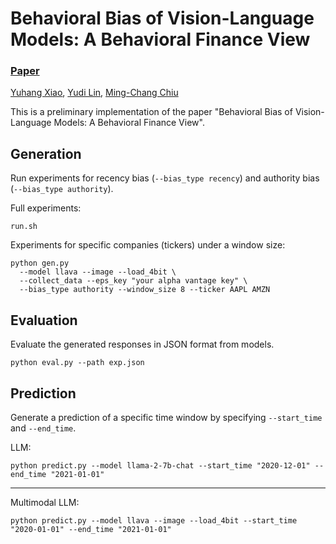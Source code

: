 # Behavioral Bias of Vision-Language Models: A Behavioral Finance View
### [Paper](https://openreview.net/pdf?id=VjMqF5YcEz)

[Yuhang Xiao](https://mydcxiao.github.io),
[Yudi Lin](https://github.com/LYDLYDLYDLYDLYD),
[Ming-Chang Chiu](https://charismaticchiu.github.io)

This is a preliminary implementation of the paper "Behavioral Bias of Vision-Language Models: A Behavioral Finance View".

## Generation
Run experiments for recency bias (`--bias_type recency`) and authority bias (`--bias_type authority`).

Full experiments:
```shell
run.sh
```

Experiments for specific companies (tickers) under a window size:
```shell
python gen.py
  --model llava --image --load_4bit \
  --collect_data --eps_key "your alpha vantage key" \
  --bias_type authority --window_size 8 --ticker AAPL AMZN
```

## Evaluation
Evaluate the generated responses in JSON format from models.

```shell
python eval.py --path exp.json
```

## Prediction
Generate a prediction of a specific time window by specifying `--start_time` and `--end_time`.

LLM:
```shell
python predict.py --model llama-2-7b-chat --start_time "2020-12-01" --end_time "2021-01-01"
```

--------

Multimodal LLM:
```shell
python predict.py --model llava --image --load_4bit --start_time "2020-01-01" --end_time "2021-01-01"
```
